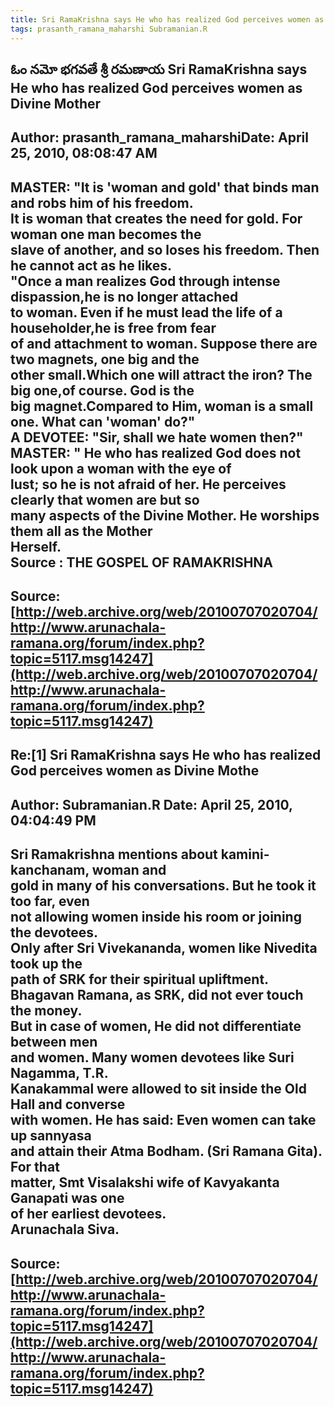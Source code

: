 ```yaml
--- 
title: Sri RamaKrishna says He who has realized God perceives women as Divine Mothe   
tags: prasanth_ramana_maharshi Subramanian.R  
---  
```

## ఓం నమో భగవతే శ్రీ రమణాయ Sri RamaKrishna says He who has realized God perceives women as Divine Mother  
Author: prasanth_ramana_maharshiDate: April 25, 2010, 08:08:47 AM  
---  
**MASTER: "It is 'woman and gold' that binds man and robs him of his freedom.  
It is woman that creates the need for gold.** For woman one man becomes the  
slave of another, and so loses his freedom. Then he cannot act as he likes.   
"Once a man realizes God through intense dispassion,he is no longer attached  
to woman. Even if he must lead the life of a householder,he is free from fear  
of and attachment to woman. Suppose there are two magnets, one big and the  
other small.Which one will attract the iron? The big one,of course. God is the  
big magnet.Compared to Him, woman is a small one. What can 'woman' do?"   
A DEVOTEE: "Sir, shall we hate women then?"   
MASTER: " **He who has realized God does not look upon a woman with the eye of  
lust; so he is not afraid of her. He perceives clearly that women are but so  
many aspects of the Divine Mother.** He worships them all as the Mother  
Herself.   
 **Source** : THE GOSPEL OF RAMAKRISHNA
 ---  
Source:[http://web.archive.org/web/20100707020704/http://www.arunachala-ramana.org/forum/index.php?topic=5117.msg14247](http://web.archive.org/web/20100707020704/http://www.arunachala-ramana.org/forum/index.php?topic=5117.msg14247)   
---  

## Re:[1] Sri RamaKrishna says He who has realized God perceives women as Divine Mothe  
Author: Subramanian.R       Date: April 25, 2010, 04:04:49 PM  
---  
Sri Ramakrishna mentions about kamini-kanchanam, woman and   
gold in many of his conversations. But he took it too far, even   
not allowing women inside his room or joining the devotees.   
Only after Sri Vivekananda, women like Nivedita took up the   
path of SRK for their spiritual upliftment.   
Bhagavan Ramana, as SRK, did not ever touch the money.   
But in case of women, He did not differentiate between men   
and women. Many women devotees like Suri Nagamma, T.R.   
Kanakammal were allowed to sit inside the Old Hall and converse   
with women. He has said: Even women can take up sannyasa   
and attain their Atma Bodham. (Sri Ramana Gita). For that   
matter, Smt Visalakshi wife of Kavyakanta Ganapati was one   
of her earliest devotees.   
Arunachala Siva.
 ---  
Source:[http://web.archive.org/web/20100707020704/http://www.arunachala-ramana.org/forum/index.php?topic=5117.msg14247](http://web.archive.org/web/20100707020704/http://www.arunachala-ramana.org/forum/index.php?topic=5117.msg14247)   
---  

